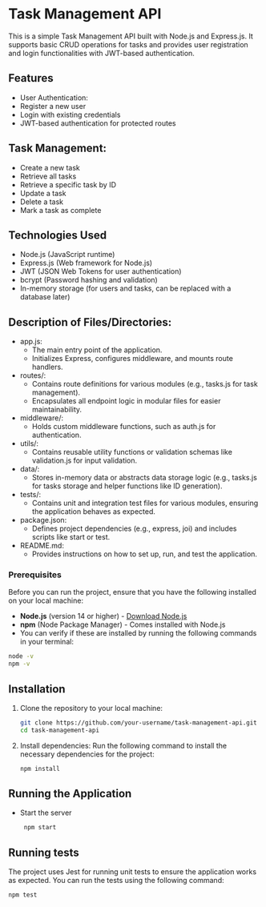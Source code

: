 # Task Management API
This is a simple Task Management API built with Node.js and Express.js. It supports basic CRUD operations for tasks and provides user registration and login functionalities with JWT-based authentication.

## Features
  - User Authentication:
  - Register a new user
  - Login with existing credentials
  - JWT-based authentication for protected routes

## Task Management:
  - Create a new task
  - Retrieve all tasks
  - Retrieve a specific task by ID
  - Update a task
  - Delete a task
  - Mark a task as complete

## Technologies Used
  - Node.js (JavaScript runtime)
  - Express.js (Web framework for Node.js)
  - JWT (JSON Web Tokens for user authentication)
  - bcrypt (Password hashing and validation)
  - In-memory storage (for users and tasks, can be replaced with a database later)

## Description of Files/Directories:
- app.js:
  - The main entry point of the application.
  - Initializes Express, configures middleware, and mounts route handlers.
- routes/:
  - Contains route definitions for various modules (e.g., tasks.js for task management).
  - Encapsulates all endpoint logic in modular files for easier maintainability.
- middleware/:
  - Holds custom middleware functions, such as auth.js for authentication.
- utils/:
  - Contains reusable utility functions or validation schemas like validation.js for input validation.
- data/:
  - Stores in-memory data or abstracts data storage logic (e.g., tasks.js for tasks storage and helper functions like ID generation).
- tests/:
  - Contains unit and integration test files for various modules, ensuring the application behaves as expected.
- package.json:
  - Defines project dependencies (e.g., express, joi) and includes scripts like start or test.
- README.md:
  - Provides instructions on how to set up, run, and test the application.

### Prerequisites

Before you can run the project, ensure that you have the following installed on your local machine:

- **Node.js** (version 14 or higher) - [Download Node.js](https://nodejs.org/)
- **npm** (Node Package Manager) - Comes installed with Node.js
- You can verify if these are installed by running the following commands in your terminal:

```bash
node -v
npm -v
```

## Installation
1. Clone the repository to your local machine:
   ```bash
   git clone https://github.com/your-username/task-management-api.git
   cd task-management-api
   ```
2. Install dependencies: Run the following command to install the necessary dependencies for the project:
   ```bash
   npm install
   ```
## Running the Application
- Start the server
  ```bash
   npm start
   ```
## Running tests
The project uses Jest for running unit tests to ensure the application works as expected. You can run the tests using the following command:
```bash
npm test
```


